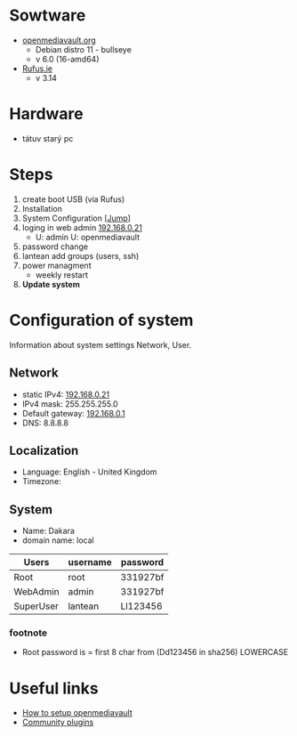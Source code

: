 # Sowtware
- [openmediavault.org](https://www.openmediavault.org/)
    - Debian distro 11 - bullseye
    - v 6.0 (16-amd64)
- [Rufus.ie](https://rufus.ie/cs/)
    - v 3.14

# Hardware
- tátuv starý pc
  
# Steps
1. create boot USB (via Rufus)
2. Installation
3. System Configuration [[Jump](#configuration-of-system)]
4. loging in web admin [192.168.0.21](http://192.168.0.21)
    - U: admin U: openmediavault
5. password change
6. lantean add groups (users, ssh)
7. power managment
    - weekly restart
8. **Update system**

# Configuration of system
Information about system settings Network, User.

## Network 
- static IPv4: [192.168.0.21](http://192.168.0.21)
- IPv4 mask: 255.255.255.0
- Default gateway: [192.168.0.1](https://192.168.0.1)
- DNS: 8.8.8.8 

## Localization 
- Language: English - United Kingdom
- Timezone: 
## System
- Name: Dakara
- domain name: local

| Users     | username  | password  |
| -----     | --------  | --------  |
| Root      | root      | 331927bf  |
| WebAdmin  | admin     | 331927bf  |
| SuperUser | lantean   | Ll123456  |

### footnote
- Root password is = first 8 char from (Dd123456 in sha256) LOWERCASE

# Useful links
- [How to setup openmediavault](https://www.youtube.com/watch?v=M_oxzpvMPTE)
- [Community plugins](https://omv-extras.org/)
